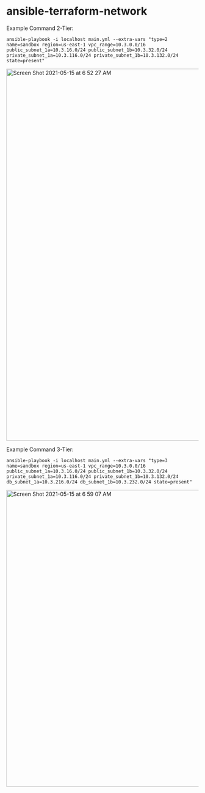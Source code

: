 # ansible-terraform-network

Example Command 2-Tier:
```
ansible-playbook -i localhost main.yml --extra-vars "type=2 name=sandbox region=us-east-1 vpc_range=10.3.0.0/16 public_subnet_1a=10.3.16.0/24 public_subnet_1b=10.3.32.0/24 private_subnet_1a=10.3.116.0/24 private_subnet_1b=10.3.132.0/24 state=present"
```
<img width="975" alt="Screen Shot 2021-05-15 at 6 52 27 AM" src="https://user-images.githubusercontent.com/34281752/118357874-32d59e80-b54a-11eb-8b44-31a6abd2ab4b.png">

Example Command 3-Tier:
```
ansible-playbook -i localhost main.yml --extra-vars "type=3 name=sandbox region=us-east-1 vpc_range=10.3.0.0/16 public_subnet_1a=10.3.16.0/24 public_subnet_1b=10.3.32.0/24 private_subnet_1a=10.3.116.0/24 private_subnet_1b=10.3.132.0/24 db_subnet_1a=10.3.216.0/24 db_subnet_1b=10.3.232.0/24 state=present"
```
<img width="778" alt="Screen Shot 2021-05-15 at 6 59 07 AM" src="https://user-images.githubusercontent.com/34281752/118358047-138b4100-b54b-11eb-83c8-978bd462b305.png">



